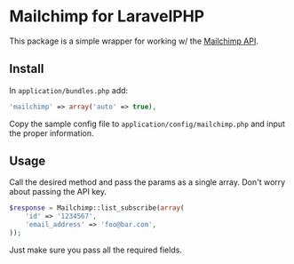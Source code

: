 # Mailchimp for LaravelPHP #

This package is a simple wrapper for working w/ the [Mailchimp API](http://apidocs.mailchimp.com/api/1.3/).

## Install ##

In ``application/bundles.php`` add:

```php
'mailchimp' => array('auto' => true),
```

Copy the sample config file to ``application/config/mailchimp.php`` and input the proper information.

## Usage ##

Call the desired method and pass the params as a single array.  Don't worry about passing the API key.

```php
$response = Mailchimp::list_subscribe(array(
	'id' => '1234567',
	'email_address' => 'foo@bar.com',
));
```

Just make sure you pass all the required fields.